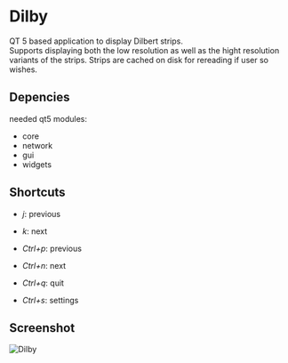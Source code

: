 Dilby
=====

QT 5 based  application to display Dilbert strips.  
Supports displaying both the low resolution as well as the hight
resolution variants of the strips. Strips are cached on disk
for rereading if user so wishes.  


## Depencies
needed qt5 modules:

* core
* network
* gui
* widgets


## Shortcuts
* _j_: previous
* _k_: next

* _Ctrl+p_: previous
* _Ctrl+n_: next

* _Ctrl+q_: quit
* _Ctrl+s_: settings

## Screenshot
![Dilby](http://people.uta.fi/~jesse.jaara/Images/Dilby.png)
